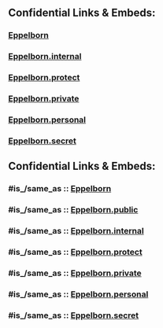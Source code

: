 
## Confidential Links & Embeds: 

### [Eppelborn](../../../../../../../../../../../_public/Earth/Continent/Europe/Europe~Central/Germany/Germany~West/Saarland/counties~Saarland/Neunkirchen,Saar/cities~Neunkirchen,Saar/Eppelborn.md) 

### [Eppelborn.internal](../../../../../../../../../../../_internal/Earth/Continent/Europe/Europe~Central/Germany/Germany~West/Saarland/counties~Saarland/Neunkirchen,Saar/cities~Neunkirchen,Saar/Eppelborn.internal.md) 

### [Eppelborn.protect](../../../../../../../../../../../_protect/Earth/Continent/Europe/Europe~Central/Germany/Germany~West/Saarland/counties~Saarland/Neunkirchen,Saar/cities~Neunkirchen,Saar/Eppelborn.protect.md) 

### [Eppelborn.private](../../../../../../../../../../../_private/Earth/Continent/Europe/Europe~Central/Germany/Germany~West/Saarland/counties~Saarland/Neunkirchen,Saar/cities~Neunkirchen,Saar/Eppelborn.private.md) 

### [Eppelborn.personal](../../../../../../../../../../../_personal/Earth/Continent/Europe/Europe~Central/Germany/Germany~West/Saarland/counties~Saarland/Neunkirchen,Saar/cities~Neunkirchen,Saar/Eppelborn.personal.md) 

### [Eppelborn.secret](../../../../../../../../../../../_secret/Earth/Continent/Europe/Europe~Central/Germany/Germany~West/Saarland/counties~Saarland/Neunkirchen,Saar/cities~Neunkirchen,Saar/Eppelborn.secret.md) 


## Confidential Links & Embeds: 

### #is_/same_as :: [Eppelborn](/_Standards/Earth/Continent/Europe/Europe~Central/Germany/Germany~West/Saarland/counties~Saarland/Neunkirchen,Saar/cities~Neunkirchen,Saar/Eppelborn.md) 

### #is_/same_as :: [Eppelborn.public](/_public/Earth/Continent/Europe/Europe~Central/Germany/Germany~West/Saarland/counties~Saarland/Neunkirchen,Saar/cities~Neunkirchen,Saar/Eppelborn.public.md) 

### #is_/same_as :: [Eppelborn.internal](/_internal/Earth/Continent/Europe/Europe~Central/Germany/Germany~West/Saarland/counties~Saarland/Neunkirchen,Saar/cities~Neunkirchen,Saar/Eppelborn.internal.md) 

### #is_/same_as :: [Eppelborn.protect](/_protect/Earth/Continent/Europe/Europe~Central/Germany/Germany~West/Saarland/counties~Saarland/Neunkirchen,Saar/cities~Neunkirchen,Saar/Eppelborn.protect.md) 

### #is_/same_as :: [Eppelborn.private](/_private/Earth/Continent/Europe/Europe~Central/Germany/Germany~West/Saarland/counties~Saarland/Neunkirchen,Saar/cities~Neunkirchen,Saar/Eppelborn.private.md) 

### #is_/same_as :: [Eppelborn.personal](/_personal/Earth/Continent/Europe/Europe~Central/Germany/Germany~West/Saarland/counties~Saarland/Neunkirchen,Saar/cities~Neunkirchen,Saar/Eppelborn.personal.md) 

### #is_/same_as :: [Eppelborn.secret](/_secret/Earth/Continent/Europe/Europe~Central/Germany/Germany~West/Saarland/counties~Saarland/Neunkirchen,Saar/cities~Neunkirchen,Saar/Eppelborn.secret.md)

